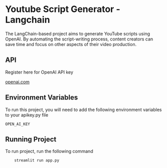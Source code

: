 # Youtube Script Generator - Langchain

The LangChain-based project aims to generate YouTube scripts using OpenAI. By automating the script-writing process, content creators can save time and focus on other aspects of their video production.


## API 

Register here for OpenAI API key

[openai.com](https://openai.com)


## Environment Variables

To run this project, you will need to add the following environment variables to your apikey.py file

`OPEN_AI_KEY`


## Running Project

To run project, run the following command

```bash
    streamlit run app.py
```

